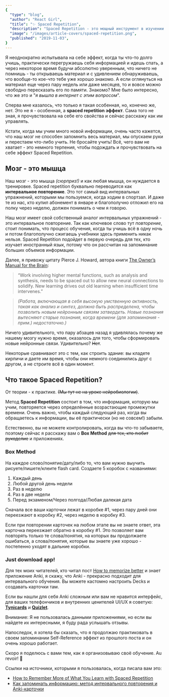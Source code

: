 ```yaml
---
{
  "type": "blog",
  "author": "React Girl",
  "title": "✨ Spaced Repetition",
  "description": "Spaced Repetition - это мощный инструмент в изучении нового материала. Читайте дальше о том, что это за эффект и как с этим связан наш мозг.",
  "image": "/images/article-covers/spaced-repetition.png",
  "published": "2019-11-03",
}
---
```


Я неоднократно испытывала на себе эффект, когда ты что-то долго учишь, практически перегружаешь себя информацией и идешь спать, а через некоторое время будучи абсолютно уверенным, что ничего не помнишь - ты открываешь материал и с удивлением обнаруживаешь, что вообще-то кое-что тебе уже хорошо знакомо. А если оглянуться на материал еще через пару недель или даже месяцев, то и вовсе можно свободно пересказать его по памяти. Знакомо? Мне было интересно, что же это и "_я вышла в интернет с этим вопросом_".

Сперва мне казалось, что только я такая особенная, но, конечно же, нет. Это не я - особенная, а **spaced repetition эффект**. Сама того не зная, я прочувствовала на себе его свойства и сейчас расскажу как им управлять.

Кстати, когда мы учим много новой информации, очень часто кажется, что наш мозг не способен запомнить весь материал, мы опускаем руки и перестаем что-либо учить. Не бросайте учить! Всё, чего вам не хватает - это немного терпения, чтобы подождать и прочувствовать на себе эффект Spaced Repetition.

## Мозг - это мышца

Наш мозг - это мышца _(сюрприз!)_ и как любая мышца, он нуждается в тренировке. Spaced repetition буквально переводится как **интервальное повторение**. Это тот самый вид интервальных упражнений, которыми мы пользуемся, когда ходим в спортзал. И даже те из нас, кто купил абонемент в январе и благополучно отложил его на полку через неделю, должен понимать о чем я говорю.

Наш мозг имеет свой собственный аналог интервальных упражнений - это интервальное повторение. Так как ключевое слово тут _повторение_, стоит понимать, что процесс обучения, когда ты учишь всё в одну ночь и потом благополучно сжигаешь учебники здесь применить никак нельзя. Spaced Repetition подойдет в первую очередь для тех, кто изучает иностранный язык, потому что он рассчитан на запоминание больших объемов информации.

Далее, я привожу цитату Pierce J. Howard, автора книги [The Owner’s Manual for the Brain](https://www.amazon.com/dp/0062227351/ref=as_li_ss_tl?pf_rd_p=1944687742&pf_rd_s=lpo-top-stripe-1&pf_rd_t=201&pf_rd_i=1885167644&pf_rd_m=ATVPDKIKX0DER&pf_rd_r=T376CK8Q97VQWZY2HCCS&linkCode=sl1&tag=colinfgee-20&linkId=83404df94b74a2c4fd410c8bc0dd9e53):

> “Work involving higher mental functions, such as analysis and synthesis, needs to be spaced out to allow new neural connections to solidify. New learning drives out old learning when insufficient time intervenes.”

> _(Работа, включающая в себя высокую умственную активность, такая как анализ и синтез, должна быть распределена, чтобы позволить новым нейронным связям затвердеть. Новые познания вытесняют старые познания, когда времени (для запоминания - прим.) недостаточно.)_

Ничего удивительного, что пару абзацев назад я удивлялась почему же нашему мозгу нужно время, оказалось для того, чтобы сформировать новые нейронные связи. Удивительно? ~~Нет~~.

Некоторые сравнивают это с тем, как строить здание: вы кладете кирпичи и даете им время, чтобы они немного соединились друг с другом, а не строите всё в один момент.

## Что такое Spaced Repetition?

От теории - к практике. ~~(Мы тут не на уроке нейробиологии)~~.

Метод **Spaced Repetition** состоит в том, что информация, которую мы учим, повторяется через определённые возрастающие промежутки времени. Очень важно, чтобы каждый следующий раз, когда вы обращаетесь к информации, вы её практически (но не совсем!) забыли.

Естественно, вы не можете контролировать, когда вы что-то забываете, поэтому сейчас я расскажу вам о **Box Method** ~~для тех, кто любит рукоделие~~ и приложениях.

### Box Method

На каждое слово/понятие/дату/либо то, что вам нужно выучить рисуете/пишете/клеите flash card. Создаете 5 коробок с названиями:

1. Каждый день
2. Любой другой день недели
3. Раз в неделю
4. Раз в две недели
5. Перед экзаменом/Через полгода/Любая далекая дата

Сначала все ваши карточки лежат в коробке #1, через пару дней они переезжают в коробку #2, через неделю в коробку #3.

Если при повторении карточек на любом этапе вы не знаете ответ, эта карточка переезжает обратно в коробку #1. Это позволяет вам повторять только те слова/понятия, на которых вы продолжаете ошибаться, а слова/понятия, которые вы знаете уже хорошо - постепенно уходят в дальние коробки.

### Just download app!

Для тех моих читателей, кто читал пост [How to memorize better](https://unicornsandme.netlify.com/article/how-to-memorize-better) и знает приложение Anki, я скажу, что Anki - прекрасно подходит для интервального обучения. Вы можете кастомно настроить Decks и создавать карточки там.

Если вы нашли для себя Anki сложным или вам не нравится интерфейс, для ваших телефончиков и внутренних ценителей UI/UX я советую: [**Tynicards**](https://tinycards.duolingo.com/) и [**Quizlet**](https://quizlet.com/).

Внимание: Я не пользовалась данными приложениями, но если вы найдете их интересными, я буду рада услышать отзывы.

Напоследок, я хотела бы сказать, что я продолжаю практиковать в своем запоминании Self-Reference эффект из прошлого поста и он очень хорошо работает.

Скоро я поделюсь с вами тем, как я организовываю своё обучение. Au revoir! 💛

Ссылки на источники, которыми я пользовалась, когда писала вам это:

- [How to Remember More of What You Learn with Spaced Repetition](https://collegeinfogeek.com/spaced-repetition-memory-technique/)
- [Как запоминать информацию: метод интервального повторения и Anki-карточки](https://newtonew.com/lifehack/kak-zapominat-informaciju-metod-intervalnogo-povtorenija-i-anki-kartochki)
